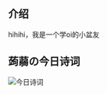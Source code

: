 ## 介绍
hihihi，我是一个学oi的小盆友

## 蒟蒻の今日诗词
<img alt="今日诗词" src="https://v2.jinrishici.com/one.svg?font-size=20&spacing=2&color=blue" style="max-width:100%; display: block; margin: 0 auto;">
